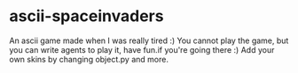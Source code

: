 # ascii-spaceinvaders
An ascii game made when I was really tired :)
You cannot play the game, but you can write agents to play it, have fun.if you're going there :)
Add your own skins by changing object.py and more.
